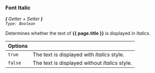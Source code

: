 ### Font Italic
_**\(** Getter + Setter **\)**  
`Type: Boolean`_

Determines whether the text of **{{ page.title }}** is displayed in _Italics._

Options              | []()
-------------------- | ------------
`true `              | The text is displayed with _Italics_ style.
`false `             | The text is displayed without _Italics_ style.
